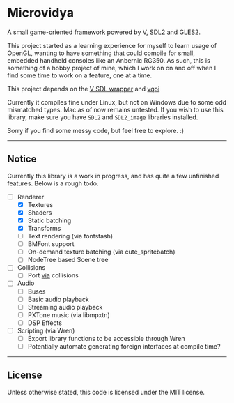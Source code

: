 # Microvidya
A small game-oriented framework powered by V, SDL2 and GLES2. 

This project started as a learning experience for myself to learn usage of OpenGL, wanting to have something that could compile for small, embedded handheld consoles like an Anbernic RG350. As such, this is something of a hobby project of mine, which I work on on and off when I find some time to work on a feature, one at a time.

This project depends on the [V SDL wrapper](https://github.com/vlang/sdl) and [vqoi](https://github.com/Le0Developer/vqoi)

Currently it compiles fine under Linux, but not on Windows due to some odd mismatched types. Mac as of now remains untested. If you wish to use this library, make sure you have `SDL2` and `SDL2_image` libraries installed.

Sorry if you find some messy code, but feel free to explore. :)
___
## Notice
Currently this library is a work in progress, and has quite a few unfinished features. Below is a rough todo.

- [ ] Renderer
  - [x] Textures
  - [x] Shaders
  - [x] Static batching
  - [x] Transforms
  - [ ] Text rendering (via fontstash)
  - [ ] BMFont support
  - [ ] On-demand texture batching (via cute_spritebatch)
  - [ ] NodeTree based Scene tree
- [ ] Collisions
  - [ ] Port [via](https://github.com/prime31/via) collisions
- [ ] Audio
  - [ ] Buses
  - [ ] Basic audio playback
  - [ ] Streaming audio playback
  - [ ] PXTone music (via libmpxtn)
  - [ ] DSP Effects
- [ ] Scripting (via Wren)
  - [ ] Export library functions to be accessible through Wren
  - [ ] Potentially automate generating foreign interfaces at compile time?
___
## License
Unless otherwise stated, this code is licensed under the MIT license.